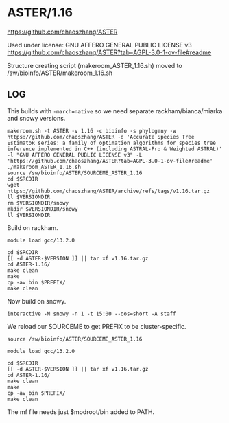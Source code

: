 ASTER/1.16
========================

<https://github.com/chaoszhang/ASTER>

Used under license:
GNU AFFERO GENERAL PUBLIC LICENSE v3
<https://github.com/chaoszhang/ASTER?tab=AGPL-3.0-1-ov-file#readme>

Structure creating script (makeroom_ASTER_1.16.sh) moved to /sw/bioinfo/ASTER/makeroom_1.16.sh

LOG
---

This builds with `-march=native` so we need separate rackham/bianca/miarka and snowy versions.

    makeroom.sh -t ASTER -v 1.16 -c bioinfo -s phylogeny -w https://github.com/chaoszhang/ASTER -d 'Accurate Species Tree EstimatoR series: a family of optimation algorithms for species tree inference implemented in C++ (including ASTRAL-Pro & Weighted ASTRAL)' -l "GNU AFFERO GENERAL PUBLIC LICENSE v3" -L 'https://github.com/chaoszhang/ASTER?tab=AGPL-3.0-1-ov-file#readme'
    ./makeroom_ASTER_1.16.sh 
    source /sw/bioinfo/ASTER/SOURCEME_ASTER_1.16
    cd $SRCDIR
    wget https://github.com/chaoszhang/ASTER/archive/refs/tags/v1.16.tar.gz
    ll $VERSIONDIR
    rm $VERSIONDIR/snowy
    mkdir $VERSIONDIR/snowy
    ll $VERSIONDIR

Build on rackham.

    module load gcc/13.2.0

    cd $SRCDIR
    [[ -d ASTER-$VERSION ]] || tar xf v1.16.tar.gz 
    cd ASTER-1.16/
    make clean
    make
    cp -av bin $PREFIX/
    make clean

Now build on snowy.

    interactive -M snowy -n 1 -t 15:00 --qos=short -A staff

We reload our SOURCEME to get PREFIX to be cluster-specific.

    source /sw/bioinfo/ASTER/SOURCEME_ASTER_1.16

    module load gcc/13.2.0

    cd $SRCDIR
    [[ -d ASTER-$VERSION ]] || tar xf v1.16.tar.gz 
    cd ASTER-1.16/
    make clean
    make
    cp -av bin $PREFIX/
    make clean

The mf file needs just $modroot/bin added to PATH.
